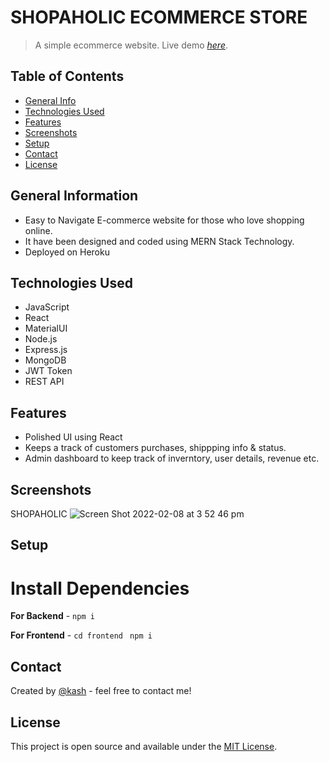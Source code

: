 # SHOPAHOLIC ECOMMERCE STORE

> A simple ecommerce website.
> Live demo [_here_](https://shopaholic-mern.herokuapp.com/).

## Table of Contents

- [General Info](#general-information)
- [Technologies Used](#technologies-used)
- [Features](#features)
- [Screenshots](#screenshots)
- [Setup](#setup)
- [Contact](#contact)
- [License](#license)

## General Information

- Easy to Navigate E-commerce website for those who love shopping online. 
- It have been designed and coded using MERN Stack Technology.
- Deployed on Heroku

## Technologies Used

- JavaScript
- React
- MaterialUI
- Node.js
- Express.js
- MongoDB
- JWT Token
- REST API

## Features

- Polished UI using React
- Keeps a track of customers purchases, shippping info & status. 
- Admin dashboard to keep track of inverntory, user details, revenue etc.

## Screenshots

SHOPAHOLIC ![Screen Shot 2022-02-08 at 3 52 46 pm](https://user-images.githubusercontent.com/88652187/152920606-7e20ae55-35c8-4d31-be95-efeacd4c26a1.png)

## Setup

# Install Dependencies

**For Backend** - `npm i`

**For Frontend** - `cd frontend` ` npm i`

## Contact

Created by [@kash](https://github.com/kashpateltech) - feel free to contact me!

## License

This project is open source and available under the [MIT License](LICENSE).
